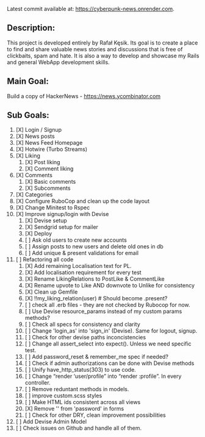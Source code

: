 Latest commit available at: https://cyberpunk-news.onrender.com.

## Description:
This project is developed entirely by Rafał Kęsik. Its goal is to create a place to find and share valuable news stories and discussions that is free of clickbaits, spam and hate. It is also a way to develop and showcase my Rails and general WebApp development skills.

## Main Goal:

Build a copy of HackerNews - https://news.ycombinator.com

## Sub Goals:

1. [X] Login / Signup
2. [X] News posts
3. [X] News Feed Homepage
4. [X] Hotwire (Turbo Streams)
5. [X] Liking
   1) [X] Post liking
   2) [X] Comment liking
6. [X] Comments
   1) [X] Basic comments
   2) [X] Subcomments
7. [X] Categories
8. [X] Configure RuboCop and clean up the code layout
9. [X] Change Minitest to Rspec
10. [X] Improve signup/login with Devise
      1) [X] Devise setup
      2) [X] Sendgrid setup for mailer
      3) [X] Deploy
      4) [ ] Ask old users to create new accounts
      5) [ ] Assign posts to new users and delete old ones in db
      6) [ ] Add unique & present validations for email
11. [ ] Refactoring all code
      1) [X] Add remaining Localisation text for PL.
      2) [X] Add localisation requirement for every test
      3) [X] Rename LikingRelations to PostLike & CommentLike
      4) [X] Rename upvote to Like AND downvote to Unlike for consistency
      5) [X] Clean up Gemfile
      6) [X] !!my_liking_relation(user) # Should become .present?
      7) [ ] check all .erb files - they are not checked by Rubocop for now.
      8) [ ] Use Devise resource_params instead of my custom params methods?
      9) [ ] Check all specs for consistency and clarity
      10) [ ] Change 'login_as' into 'sign_in' (Devise). Same for logout, signup.
      11) [ ] Check for other devise paths inconcistencies
      12) [ ] Change all assert_select into expect(). Unless we need specific test.
      13) [ ] Add password_reset & remember_me spec if needed?
      14) [ ] Check if admin authorizations can be done with Devise methods
      15) [ ] Unify have_http_status(303) to use code.
      16) [ ] Change “render ‘user/profile” into “render :profile”. In every controller.
      17) [ ] Remove reduntant methods in models.
      18) [ ] improve custom.scss styles
      19) [ ] Make HTML ids consistent across all views
      20) [X] Remove '' from 'password' in forms
      21) [ ] Check for other DRY, clean improvement possibilities
12. [ ] Add Devise Admin Model
13. [ ] Check issues on Github and handle all of them.
